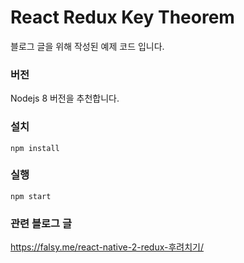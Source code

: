 # React Redux Key Theorem

블로그 글을 위해 작성된 예제 코드 입니다.

### 버전

Nodejs 8 버전을 추천합니다.

### 설치

```
npm install
```

### 실행

```
npm start
```

### 관련 블로그 글

https://falsy.me/react-native-2-redux-후려치기/
